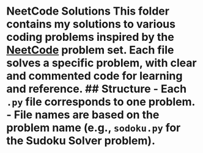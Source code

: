 # NeetCode Solutions This folder contains my solutions to various coding problems inspired by the [NeetCode](https://neetcode.io/) problem set.   Each file solves a specific problem, with clear and commented code for learning and reference. ## Structure - Each `.py` file corresponds to one problem. - File names are based on the problem name (e.g., `sodoku.py` for the Sudoku Solver problem). 
